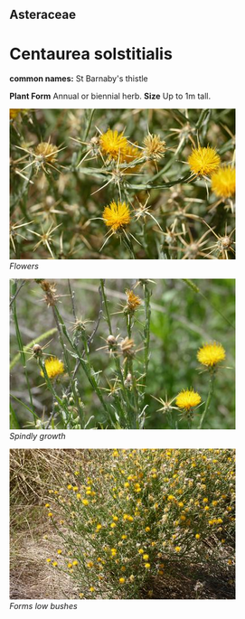 ## Asteraceae
# Centaurea solstitialis
**common names:** St Barnaby's thistle

**Plant Form** Annual or biennial herb. **Size** Up to 1m tall.


![Flowers](11752_P6940915.jpg)  
 *Flowers* 

![Spindly growth](74451_P7070454.jpg)  
 *Spindly growth* 

![Forms low bushes](11750_P6940913.jpg)  
 *Forms low bushes* 

